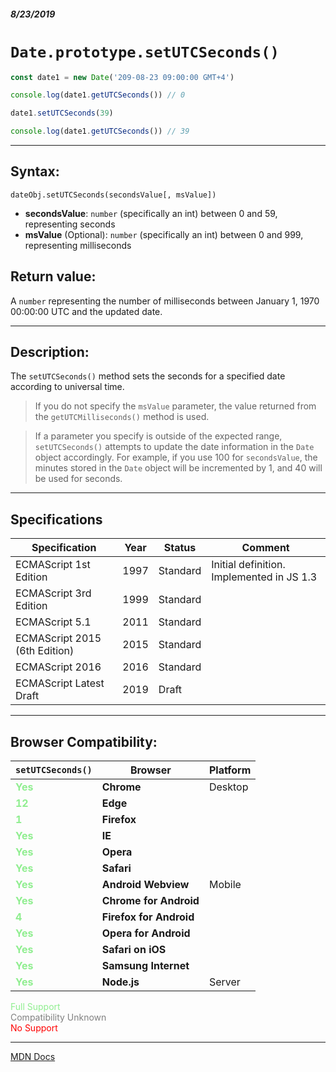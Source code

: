 ##### 8/23/2019
# `Date.prototype.setUTCSeconds()`

```js
const date1 = new Date('209-08-23 09:00:00 GMT+4')

console.log(date1.getUTCSeconds()) // 0

date1.setUTCSeconds(39)

console.log(date1.getUTCSeconds()) // 39
```

---

## Syntax:
`dateObj.setUTCSeconds(secondsValue[, msValue])`

* **secondsValue**: `number` (specifically an int) between 0 and 59, representing seconds
* **msValue** (Optional): `number` (specifically an int) between 0 and 999, representing milliseconds 

## Return value:
A `number` representing the number of milliseconds between January 1, 1970 00:00:00 UTC and the updated date.

---

## Description:
The `setUTCSeconds()` method sets the seconds for a specified date according to universal time.

  > If you do not specify the `msValue` parameter, the value returned from the `getUTCMilliseconds()` method is used.

  > If a parameter you specify is outside of the expected range, `setUTCSeconds()` attempts to update the date information in the `Date` object accordingly.  For example, if you use 100 for `secondsValue`, the minutes stored in the `Date` object will be incremented by 1, and 40 will be used for seconds.

---

## Specifications
| Specification | Year | Status | Comment |
|---|---|---|---|
| ECMAScript 1st Edition | 1997 | Standard | Initial definition. Implemented in JS 1.3 |
| ECMAScript 3rd Edition | 1999 | Standard |  |
| ECMAScript 5.1 | 2011 | Standard |  |
| ECMAScript 2015 (6th Edition) | 2015 | Standard |  |
| ECMAScript 2016 | 2016 | Standard |  |
| ECMAScript Latest Draft | 2019 | Draft |  |

---

## Browser Compatibility:
| `setUTCSeconds()` | Browser | Platform |
|---|---|---|
| <span style="color: lightgreen">**Yes**</span> | **Chrome** | Desktop | 
| <span style="color: lightgreen">**12**</span> | **Edge** || 
| <span style="color: lightgreen">**1**</span> | **Firefox** || 
| <span style="color: lightgreen">**Yes**</span> | **IE** || 
| <span style="color: lightgreen">**Yes**</span> | **Opera** || 
| <span style="color: lightgreen">**Yes**</span> | **Safari** || 
| <span style="color: lightgreen">**Yes**</span> | **Android Webview** | Mobile | 
| <span style="color: lightgreen">**Yes**</span> | **Chrome for Android** || 
| <span style="color: lightgreen">**4**</span> | **Firefox for Android** || 
| <span style="color: lightgreen">**Yes**</span> | **Opera for Android** || 
| <span style="color: lightgreen">**Yes**</span> | **Safari on iOS** || 
| <span style="color: lightgreen">**Yes**</span> | **Samsung Internet** || 
| <span style="color: lightgreen">**Yes**</span> | **Node.js** | Server | 

<span style="color: lightgreen">Full Support</span>  
<span style="color: grey">Compatibility Unknown</span>  
<span style="color: red">No Support</span>

---

[MDN Docs](https://developer.mozilla.org/en-US/docs/Web/JavaScript/Reference/Global_Objects/Date/setUTCSeconds)